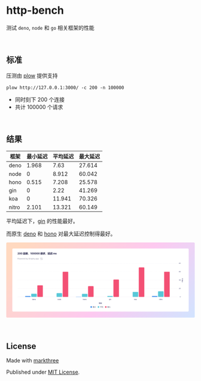 # http-bench
    
测试 `deno`, `node` 和 `go` 相关框架的性能

<br />

## 标准

压测由 [plow](https://github.com/six-ddc/plow) 提供支持

```shell
plow http://127.0.0.1:3000/ -c 200 -n 100000
```

- 同时刻下 200 个连接 
- 共计 100000 个请求

<br />


## 结果

| 框架  | 最小延迟 | 平均延迟 | 最大延迟 |
| ----- | -------- | -------- | -------- |
| deno  | 1.968    | 7.63     | 27.614   |
| node  | 0        | 8.912    | 60.042   |
| hono  | 0.515    | 7.208    | 25.578   |
| gin   | 0        | 2.22     | 41.269   |
| koa   | 0        | 11.941   | 70.326   |
| nitro | 2.101    | 13.321   | 60.149   |

平均延迟下，[gin](https://github.com/gin-gonic/gin) 的性能最好。

而原生 [deno](https://github.com/denoland/deno) 和 [hono](https://github.com/honojs/hono) 对最大延迟控制得最好。

![bench](./bench.png)



		
	

<br />


## License

Made with [markthree](https://github.com/markthree)

Published under [MIT License](./LICENSE).